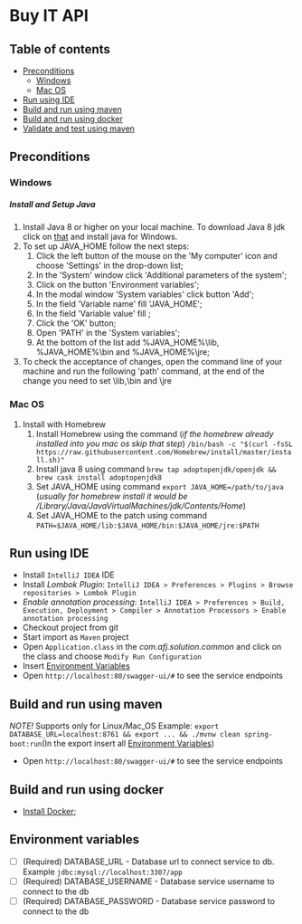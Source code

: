 # Buy IT API 

## Table of contents
* [Preconditions](#preconditions)
   * [Windows](#windows)
   * [Mac OS](#macos)
* [Run using IDE](#idea)
* [Build and run using maven](#build-maven)
* [Build and run using docker](#build-docker)
* [Validate and test using maven](#test)

## Preconditions
### Windows
##### Install and Setup Java
1. Install Java 8 or higher on your local machine. To download Java 8 jdk click on [that](https://java.com/ru/download/) and install java for Windows.
1. To set up JAVA_HOME follow the next steps:
   1. Click the left button of the mouse on the 'My computer' icon and choose 'Settings' in the drop-down list;
   1. In the 'System' window click 'Additional parameters of the system';
   1. Click on the button 'Environment variables';
   1. In the modal window 'System variables' click button 'Add';
   1. In the field 'Variable name' fill 'JAVA_HOME';
   1. In the field 'Variable value' fill <path to jdk>;
   1. Click the 'OK' button;
   1. Open 'PATH' in the 'System variables';
   1. At the bottom of the list add %JAVA_HOME%\lib, %JAVA_HOME%\bin and %JAVA_HOME%\jre;
1. To check the acceptance of changes, open the command line of your machine and run the following 'path' command, at the end of the change you need to set <path to jdk>\lib,<path to jdk>\bin and <path to jdk>\jre
### Mac OS
1. Install with Homebrew
   1. Install Homebrew using the command (*if the homebrew already installed into you mac os skip that step*) ``/bin/bash -c "$(curl -fsSL https://raw.githubusercontent.com/Homebrew/install/master/install.sh)"``
   1. Install java 8 using command `brew tap adoptopenjdk/openjdk && brew cask install adoptopenjdk8`
   1. Set JAVA_HOME using command `export JAVA_HOME=/path/to/java` (*usually for homebrew install it would be /Library/Java/JavaVirtualMachines/jdk/Contents/Home*)
   1. Set JAVA_HOME to the patch using command `PATH=$JAVA_HOME/lib:$JAVA_HOME/bin:$JAVA_HOME/jre:$PATH`

<h2 id="idea">Run using IDE</h2>

* Install `IntelliJ IDEA` IDE
* Install _Lombok Plugin_: `IntelliJ IDEA > Preferences > Plugins > Browse repositories > Lombok Plugin`
* _Enable annotation processing_: `IntelliJ IDEA > Preferences > Build, Execution, Deployment > Compiler > Annotation Processors > Enable annotation processing`
* Checkout project from git
* Start import as `Maven` project
* Open `Application.class` in the _com.afj.solution.common_ and click on the class and choose `Modify Run Configuration`
* Insert <a href="#env">Environment Variables</a>
* Open `http://localhost:80/swagger-ui/#` to see the service endpoints

<h2 id="build-maven">Build and run using maven</h2>

_*NOTE!*_ Supports only for Linux/Mac_OS
Example: `export DATABASE_URL=localhost:8761 && export ... && ./mvnw clean spring-boot:run`(In the export insert all <a href="#env">Environment Variables</a>)
* Open `http://localhost:80/swagger-ui/#` to see the service endpoints

<h2 id="build-docker">Build and run using docker</h2>

* <a href="https://www.docker.com/products/docker-desktop">Install Docker</a>;

<h2 id="env">Environment variables</h2>

- [ ] \(Required) DATABASE_URL - Database url to connect service to db. Example `jdbc:mysql://localhost:3307/app`
- [ ] \(Required) DATABASE_USERNAME - Database service username to connect to the db
- [ ] \(Required) DATABASE_PASSWORD - Database service password to connect to the db
